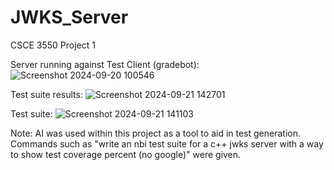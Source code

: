 # JWKS_Server
CSCE 3550 Project 1

Server running against Test Client (gradebot):
![Screenshot 2024-09-20 100546](https://github.com/user-attachments/assets/8b2404c1-52ad-4026-b261-66874a1a840a)

Test suite results:
![Screenshot 2024-09-21 142701](https://github.com/user-attachments/assets/9f7647f5-8ab9-48ab-a541-e267d6e20fd4)

Test suite:
![Screenshot 2024-09-21 141103](https://github.com/user-attachments/assets/ae088c32-31dd-4afd-b718-0190bda3f045)

Note: AI was used within this project as a tool to aid in test generation. Commands such as "write an nbi test suite for a c++ jwks server with a way to show test coverage percent (no google)" were given.
